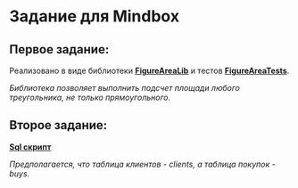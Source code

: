 # Задание для Mindbox

  ## Первое задание:
  Реализовано в виде библиотеки [**FigureAreaLib**](FigureAreaLib) и тестов [**FigureAreaTests**](FigureAreaTests).
  
  *Библиотека позволяет выполнить подсчет площади любого треугольника, не только прямоугольного.* 
  
  ## Второе задание:
  [**Sql скрипт**](SqlTask/SqlTask.sql)
  
  *Предполагается, что таблица клиентов - clients, а таблица покупок - buys.*

